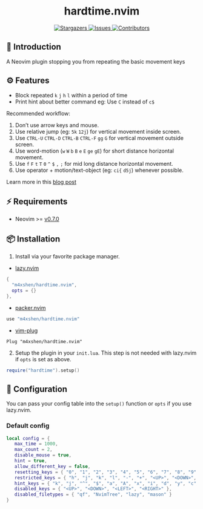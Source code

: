 <h1 align="center">
hardtime.nvim
</h1>

<p align="center">
<a href="https://github.com/m4xshen/hardtime.nvim/stargazers">
    <img
      alt="Stargazers"
      src="https://img.shields.io/github/stars/m4xshen/hardtime.nvim?style=for-the-badge&logo=starship&color=fae3b0&logoColor=d9e0ee&labelColor=282a36"
    />
  </a>
  <a href="https://github.com/m4xshen/hardtime.nvim/issues">
    <img
      alt="Issues"
      src="https://img.shields.io/github/issues/m4xshen/hardtime.nvim?style=for-the-badge&logo=gitbook&color=ddb6f2&logoColor=d9e0ee&labelColor=282a36"
    />
  </a>
  <a href="https://github.com/m4xshen/hardtime.nvim/contributors">
    <img
      alt="Contributors"
      src="https://img.shields.io/github/contributors/m4xshen/hardtime.nvim?style=for-the-badge&logo=opensourceinitiative&color=abe9b3&logoColor=d9e0ee&labelColor=282a36"
    />
  </a>
</p>

## 📃 Introduction

A Neovim plugin stopping you from repeating the basic movement keys

## ⚙️  Features

- Block repeated `k` `j` `h` `l` within a period of time
- Print hint about better command eg: Use `C` instead of `c$`

Recommended workflow:
1. Don’t use arrow keys and mouse.
2. Use relative jump (eg: `5k` `12j`) for vertical movement inside screen.
3. Use `CTRL-U` `CTRL-D` `CTRL-B` `CTRL-F` `gg` `G` for vertical movement outside screen.
4. Use word-motion (`w` `W` `b` `B` `e` `E` `ge` `gE`) for short distance horizontal movement.
5. Use `f` `F` `t` `T` `0` `^` `$` `,` `;` for mid long distance horizontal movement.
6. Use operator + motion/text-object (eg: `ci{` `d5j`) whenever possible.

Learn more in this [blog post](https://m4xshen.me/posts/vim-command-workflow/)

## ⚡ Requirements

- Neovim >= [v0.7.0](https://github.com/neovim/neovim/releases/tag/v0.7.0)

## 📦 Installation

1. Install via your favorite package manager.

- [lazy.nvim](https://github.com/folke/lazy.nvim)
```Lua
{
  "m4xshen/hardtime.nvim",
  opts = {}
},
```

- [packer.nvim](https://github.com/wbthomason/packer.nvim)
```Lua
use "m4xshen/hardtime.nvim"
```

- [vim-plug](https://github.com/junegunn/vim-plug)
```VimL
Plug "m4xshen/hardtime.nvim"
```

2. Setup the plugin in your `init.lua`. This step is not needed with lazy.nvim if `opts` is set as above.
```Lua
require("hardtime").setup()
```

## 🔧 Configuration

You can pass your config table into the `setup()` function or `opts` if you use lazy.nvim.

### Default config

```Lua
local config = {
   max_time = 1000,
   max_count = 2,
   disable_mouse = true,
   hint = true,
   allow_different_key = false,
   resetting_keys = { "0", "1", "2", "3", "4", "5", "6", "7", "8", "9" },
   restricted_keys = { "h", "j", "k", "l", "-", "+", "<UP>", "<DOWN>", "<LEFT>", "<RIGHT>" },
   hint_keys = { "k", "j", "^", "$", "a", "A", "x", "i", "d", "y", "c", "l" },
   disabled_keys = { "<UP>", "<DOWN>", "<LEFT>", "<RIGHT>" },
   disabled_filetypes = { "qf", "NvimTree", "lazy", "mason" }
}
```
